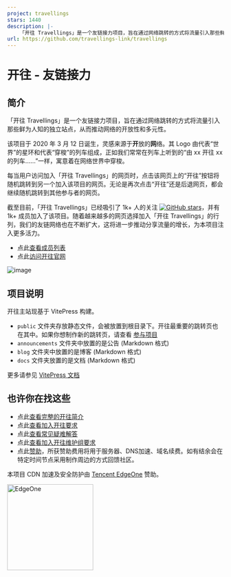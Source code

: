 ```yaml
---
project: travellings
stars: 1440
description: |-
    「开往 Travellings」是一个友链接力项目，旨在通过网络跳转的方式将流量引入那些鲜为人知的独立站点。 每当用户访问加入该项目的网页时，点击该网页上的“开往”按钮将随机跳转到另一个加入该项目的网页。
url: https://github.com/travellings-link/travellings
---
```


# 开往 - 友链接力

## 简介

「开往 Travellings」是一个友链接力项目，旨在通过网络跳转的方式将流量引入那些鲜为人知的独立站点，从而推动网络的开放性和多元性。

该项目于 2020 年 3 月 12 日诞生，灵感来源于**开**放的**网**络。其 Logo 由代表“世界”的星环和代表“穿梭”的列车组成，正如我们常常在列车上听到的“由 xx 开往 xx 的列车……”一样，寓意着在网络世界中穿梭。

每当用户访问加入「开往 Travellings」的网页时，点击该网页上的“开往”按钮将随机跳转到另一个加入该项目的网页。无论是再次点击“开往”还是后退网页，都会继续随机跳转到其他参与者的网页。

截至目前，「开往 Travellings」已经吸引了 1k+ 人的关注 [![GitHub stars](https://img.shields.io/github/stars/travellings-link/travellings?style=social)](https://github.com/travellings-link/travellings/stargazers)，并有 1k+ 成员加入了该项目。随着越来越多的网页选择加入「开往 Travellings」的行列，我们的友链网络也在不断扩大，这将进一步推动分享流量的增长，为本项目注入更多活力。

- 点此[查看成员列表](https://list.travellings.cn)
- 点此[访问开往官网](https://www.travellings.cn)

![image](https://github.com/travellings-link/travellings/assets/66854530/572a3e88-828c-48f6-b7db-fcdb361b3295)


## 项目说明

开往主站现基于 VitePress 构建。

- `public` 文件夹存放静态文件，会被放置到根目录下。开往最重要的跳转页也在其中。如果你想制作新的跳转页，请查看 [参与项目](./docs/join.md#%E5%8F%82%E4%B8%8E%E9%A1%B9%E7%9B%AE) 
- `announcements` 文件夹中放置的是公告 (Markdown 格式)
- `blog` 文件夹中放置的是博客 (Markdown 格式)
- `docs` 文件夹放置的是文档 (Markdown 格式)

更多请参见 [VitePress 文档](https://vitepress.dev/)

## 也许你在找这些

- 点此[查看完整的开往简介](./docs/index.md)
- 点此[查看加入开往要求](./docs/join.md)
- 点此[查看常见疑难解答](./docs/qa.md)
- 点此[查看加入开往维护组要求](./docs/toyou.md)
- 点此[赞助](https://afdian.com/a/travellings)，所获赞助费用将用于服务器、DNS加速、域名续费。如有结余会在特定时间节点采用制作周边的方式回馈社区。

本项目 CDN 加速及安全防护由 [Tencent EdgeOne](https://edgeone.ai/zh?from=github) 赞助。

<a href="https://edgeone.ai/zh?from=github">
  <img src="https://edgeone.ai/media/34fe3a45-492d-4ea4-ae5d-ea1087ca7b4b.png" alt="EdgeOne" width="200">
</a>

